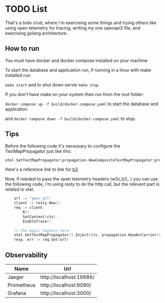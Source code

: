 # TODO List

That's a todo crud, where i'm exercising some things and trying others
like using open telemetry for tracing, writing my one openapi3 file, and
exercising golang architecture.

## How to run

You must have docker and docker compose installed on your machine

To start the database and application run, if running in a linux with make installed run:

`make start` and to shut down server `make stop`

If you don't have make on your system then run from the root folder:

`docker compose up -f build/docker-compose.yaml` to start the database and application

and `docker compose down -f build/docker-compose.yaml` to stop.

## Tips

Before the following code it's necessary to configure the TextMapPropagator just like this:
```go
otel.SetTextMapPropagator(propagation.NewCompositeTextMapPropagator(propagation.TraceContext{}, propagation.Baggage{}))
```

Here's a reference link to link for [b3](https://opentelemetry.io/docs/instrumentation/go/manual/#propagators-and-context).

Now, if needed to pass the open telemetry headers (w3c,b3,..) you can use the following code, i'm using
resty to do the http call, but the relevant part is related to otel.


```go
    url := "your_url"
    client := resty.New()
	req := client.
		R().
		SetContext(ctx).
		EnableTrace()
	
	// the magic happens here
	otel.GetTextMapPropagator().Inject(ctx, propagation.HeaderCarrier(req.Header))
	resp, err := req.Get(url)

```

## Observability

| Name       | Url                     |
|------------|-------------------------|
| Jaeger     | http://localhost:16686/ |
| Prometheus | http://localhost:9090/  |
| Grafana    | http://localhost:3000/  |


